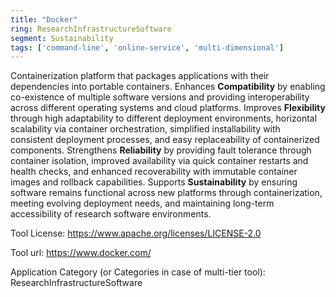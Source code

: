 ```yaml
---
title: "Docker"
ring: ResearchInfrastructureSoftware
segment: Sustainability
tags: ['command-line', 'online-service', 'multi-dimensional']
---
```

Containerization platform that packages applications with their dependencies into portable containers. Enhances **Compatibility** by enabling co-existence of multiple software versions and providing interoperability across different operating systems and cloud platforms. Improves **Flexibility** through high adaptability to different deployment environments, horizontal scalability via container orchestration, simplified installability with consistent deployment processes, and easy replaceability of containerized components. Strengthens **Reliability** by providing fault tolerance through container isolation, improved availability via quick container restarts and health checks, and enhanced recoverability with immutable container images and rollback capabilities. Supports **Sustainability** by ensuring software remains functional across new platforms through containerization, meeting evolving deployment needs, and maintaining long-term accessibility of research software environments.

Tool License: https://www.apache.org/licenses/LICENSE-2.0

Tool url: https://www.docker.com/

Application Category (or Categories in case of multi-tier tool): ResearchInfrastructureSoftware
